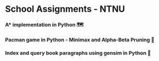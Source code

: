 # School Assignments - NTNU


### A* implementation in Python 🗺️

### Pacman game in Python - Minimax and Alpha-Beta Pruning :space_invader:

### Index and query book paragraphs using gensim in Python :notebook_with_decorative_cover:
